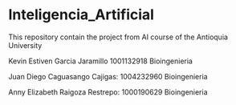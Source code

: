 # Inteligencia_Artificial
This repository contain the project from AI course of the Antioquia University

Kevin Estiven Garcia Jaramillo 1001132918   Bioingenieria
 
Juan Diego Caguasango Cajigas: 1004232960   Bioingenieria

Anny Elizabeth Raigoza Restrepo: 1000190629 Bioingenieria
